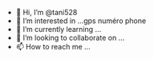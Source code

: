 - 👋 Hi, I’m @tani528 
- 👀 I’m interested in ...gps numéro phone 
- 🌱 I’m currently learning ...
- 💞️ I’m looking to collaborate on ...
- 📫 How to reach me ...

<!---
tani528/tani528 is a ✨ special ✨ repository because its `README.md` (this file) appears on your GitHub profile.
You can click the Preview link to take a look at your changes.
--->
